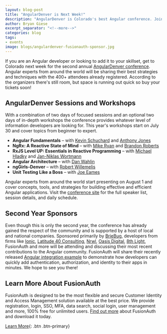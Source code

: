 ```yaml
---
layout: blog-post
title: "AngularDenver is Next Week!"
description: "AngularDenver is Colorado's best Angular conference. Join us for all 4 days of technical goodness."
author: Bryan Giese
excerpt_separator: "<!--more-->"
categories: blog
tags:
- events
image: blogs/angulardenver-fusionauth-sponsor.jpg
---
```


If you are an Angular developer or looking to add it to your skillset, get to Colorado next week for the second annual [AngularDenver conference](https://angulardenver.com/ "Jump to AngularDenver site"). Angular experts from around the world will be sharing their best strategies and techniques with the 400+ attendees already registered. According to the organizers there's still room, but space is running out quick so buy your tickets soon!

<!--more-->

## AngularDenver Sessions and Workshops

With a combination of two days of focused sessions and an optional two days of in-depth workshops the conference provides whatever level of information developers are looking for. This year's workshops start on July 30 and cover topics from beginner to expert.
- **Angular Fundamentals** – with [Kevin Schuchard](https://twitter.com/KevinSchuchard) and [Anthony Jones](https://twitter.com/anthonyjones519)
- **NgRx: A Reactive State of Mind** – with [Mike Ryan](https://twitter.com/MikeRyanDev) and [Brandon Roberts](https://twitter.com/brandontroberts)
- **RxJS Level UP: Essentials in Reactive Programming** – with [Michael Hladky](https://twitter.com/Michael_Hladky) and [Jan-Niklas Wortmann](https://twitter.com/niklas_wortmann)
- **Angular Architecture** – with [Dan Wahlin](https://twitter.com/DanWahlin)
- **ngGirls-Denver** – with [Robert Willemelis](https://twitter.com/robertSPD)
- **Unit Testing Like a Boss** – with [Joe Eames](https://twitter.com/josepheames)

Angular experts from around the world start presenting on August 1 and cover concepts, tools, and strategies for building effective and efficient Angular applications. Visit the [conference site](https://angulardenver.com "Jump to AngularDenver site") for the full speaker list, session details, and daily schedule.


## Second Year Sponsors
Even though this is only the second year, the conference has already gained the respect of the community and is supported by a host of local and national companies. Sponsored primarily by [BrieBug](https://www.briebug.com/ ), developers from firms like [Ionic](https://ionicframework.com/), [Latitude 40 Consulting](https://www.latitude40.com/), [Nrwl](https://nrwl.io), [Oasis Digital](https://oasisdigital.com/), [8th Light](https://8thlight.com/), FusionAuth and more will be attending and discussing their most recent contributions to the Angular community. FusionAuth will share their recently released [Angular integration example](https://bit.ly/AngularDenver) to demonstrate how developers can quickly add authentication, authorization, and identity to their apps in minutes. We hope to see you there!


## Learn More About FusionAuth
FusionAuth is designed to be the most flexible and secure Customer Identity and Access Management solution available at the best price. We provide registration, login, SSO, MFA, data search, social login, user management and more, 100% free for unlimited users. [Find out more](/ "FusionAuth Home") about FusionAuth and download it today.

[Learn More](/){: .btn .btn-primary}
